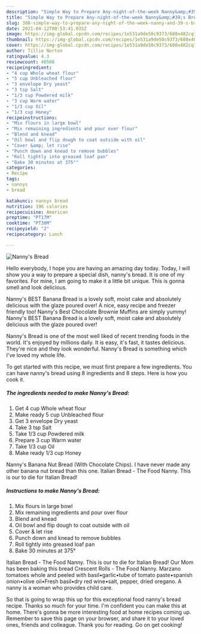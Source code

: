 ```yaml
---
description: "Simple Way to Prepare Any-night-of-the-week Nanny&amp;#39;s Bread"
title: "Simple Way to Prepare Any-night-of-the-week Nanny&amp;#39;s Bread"
slug: 388-simple-way-to-prepare-any-night-of-the-week-nanny-and-39-s-bread
date: 2021-04-12T00:53:41.035Z
image: https://img-global.cpcdn.com/recipes/1e531a9de50c9373/680x482cq70/nannys-bread-recipe-main-photo.jpg
thumbnail: https://img-global.cpcdn.com/recipes/1e531a9de50c9373/680x482cq70/nannys-bread-recipe-main-photo.jpg
cover: https://img-global.cpcdn.com/recipes/1e531a9de50c9373/680x482cq70/nannys-bread-recipe-main-photo.jpg
author: Tillie Norton
ratingvalue: 4.3
reviewcount: 48508
recipeingredient:
- "4 cup Whole wheat flour"
- "5 cup Unbleached flour"
- "3 envelope Dry yeast"
- "3 tsp Salt"
- "1/3 cup Powdered milk"
- "3 cup Warm water"
- "1/3 cup Oil"
- "1/3 cup Honey"
recipeinstructions:
- "Mix flours in large bowl"
- "Mix remaining ingredients and pour over flour"
- "Blend and knead"
- "Oil bowl and flip dough to coat outside with oil"
- "Cover &amp; let rise"
- "Punch down and knead to remove bubbles"
- "Roll tightly into greased loaf pan"
- "Bake 30 minutes at 375°"
categories:
- Recipe
tags:
- nannys
- bread

katakunci: nannys bread 
nutrition: 196 calories
recipecuisine: American
preptime: "PT17M"
cooktime: "PT30M"
recipeyield: "2"
recipecategory: Lunch

---
```



![Nanny&#39;s Bread](https://img-global.cpcdn.com/recipes/1e531a9de50c9373/680x482cq70/nannys-bread-recipe-main-photo.jpg)

Hello everybody, I hope you are having an amazing day today. Today, I will show you a way to prepare a special dish, nanny&#39;s bread. It is one of my favorites. For mine, I am going to make it a little bit unique. This is gonna smell and look delicious.

Nanny&#39;s BEST Banana Bread is a lovely soft, moist cake and absolutely delicious with the glaze poured over! A nice, easy recipe and freezer friendly too! Nanny&#39;s Best Chocolate Brownie Muffins are simply yummy! Nanny&#39;s BEST Banana Bread is a lovely soft, moist cake and absolutely delicious with the glaze poured over!

Nanny&#39;s Bread is one of the most well liked of recent trending foods in the world. It's enjoyed by millions daily. It is easy, it's fast, it tastes delicious. They're nice and they look wonderful. Nanny&#39;s Bread is something which I've loved my whole life.


To get started with this recipe, we must first prepare a few ingredients. You can have nanny&#39;s bread using 8 ingredients and 8 steps. Here is how you cook it.

<!--inarticleads1-->

##### The ingredients needed to make Nanny&#39;s Bread:

1. Get 4 cup Whole wheat flour
1. Make ready 5 cup Unbleached flour
1. Get 3 envelope Dry yeast
1. Take 3 tsp Salt
1. Take 1/3 cup Powdered milk
1. Prepare 3 cup Warm water
1. Take 1/3 cup Oil
1. Make ready 1/3 cup Honey


Nanny&#39;s Banana Nut Bread (With Chocolate Chips). I have never made any other banana nut bread than this one. Italian Bread - The Food Nanny. This is our to die for Italian Bread! 

<!--inarticleads2-->

##### Instructions to make Nanny&#39;s Bread:

1. Mix flours in large bowl
1. Mix remaining ingredients and pour over flour
1. Blend and knead
1. Oil bowl and flip dough to coat outside with oil
1. Cover &amp; let rise
1. Punch down and knead to remove bubbles
1. Roll tightly into greased loaf pan
1. Bake 30 minutes at 375°


Italian Bread - The Food Nanny. This is our to die for Italian Bread! Our Mom has been baking this bread Crescent Rolls - The Food Nanny. Marzano tomatoes whole and peeled with basil•garlic•tube of tomato paste•spanish onion•olive oil•Fresh basil•dry red wine•salt, pepper, dried oregano. A nanny is a woman who provides child care. 

So that is going to wrap this up for this exceptional food nanny&#39;s bread recipe. Thanks so much for your time. I'm confident you can make this at home. There's gonna be more interesting food at home recipes coming up. Remember to save this page on your browser, and share it to your loved ones, friends and colleague. Thank you for reading. Go on get cooking!
